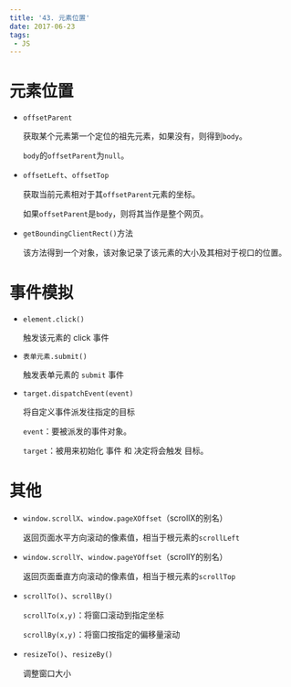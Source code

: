 ```yaml
---
title: '43. 元素位置'
date: 2017-06-23
tags:
 - JS
---
```


# 元素位置

- `offsetParent`

  获取某个元素第一个定位的祖先元素，如果没有，则得到`body`。
  
  `body`的`offsetParent`为`null`。
  
- `offsetLeft`、`offsetTop`

  获取当前元素相对于其`offsetParent`元素的坐标。

  如果`offsetParent`是`body`，则将其当作是整个网页。

- `getBoundingClientRect()`方法

  该方法得到一个对象，该对象记录了该元素的大小及其相对于视口的位置。

# 事件模拟

- `element.click()`

  触发该元素的 click 事件

- `表单元素.submit()`

  触发表单元素的 `submit` 事件

- `target.dispatchEvent(event)`

  将自定义事件派发往指定的目标

  `event`：要被派发的事件对象。

  `target`：被用来初始化 事件 和 决定将会触发 目标。

# 其他

- `window.scrollX`、`window.pageXOffset`（scrollX的别名）

  返回页面水平方向滚动的像素值，相当于根元素的`scrollLeft`

- `window.scrollY`、`window.pageYOffset`（scrollY的别名）

  返回页面垂直方向滚动的像素值，相当于根元素的`scrollTop`

- `scrollTo()`、`scrollBy()`

  `scrollTo(x,y)`：将窗口滚动到指定坐标

  `scrollBy(x,y)`：将窗口按指定的偏移量滚动

- `resizeTo()`、`resizeBy()`

  调整窗口大小
